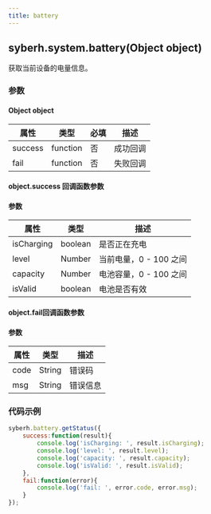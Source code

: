 ```yaml
---
title: battery
---
```


## syberh.system.battery(Object object)

获取当前设备的电量信息。

### 参数

#### Object object

| 属性    | 类型     | 必填 | 描述                                                         |
| ------- | -------- | -------- | ------------------------------------------------------------ |
| success | function | 否       | 成功回调                                       |
| fail    | function | 否       | 失败回调                                       |


#### object.success 回调函数参数
#### 参数
| 属性           | 类型      | 描述                                 |
| -------------- | ------   | ------------------------------------|
| isCharging     | boolean  | 是否正在充电                          |
| level          | Number   | 当前电量，0 - 100 之间                 |
| capacity       | Number   | 电池容量，0 - 100 之间                 |
| isValid        | boolean  | 电池是否有效                          |

#### object.fail回调函数参数
#### 参数
| 属性 | 类型   | 描述     |
| ---- | ------ | -------- |
| code | String | 错误码   |
| msg  | String | 错误信息 |


### 代码示例
```js
syberh.battery.getStatus({
	success:function(result){
        console.log('isCharging: ', result.isCharging);
        console.log('level: ', result.level);
        console.log('capacity: ', result.capacity);
        console.log('isValid: ', result.isValid);
    },
    fail:function(error){
        console.log('fail: ', error.code, error.msg);
    }
});
```

